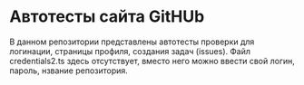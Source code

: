 # Автотесты сайта GitHUb
В данном репозитории представлены автотесты проверки для логинации, страницы профиля, создания задач (issues). Файл credentials2.ts здесь отсутствует, вместо него можно ввести свой логин, пароль, нзвание репозитория.
